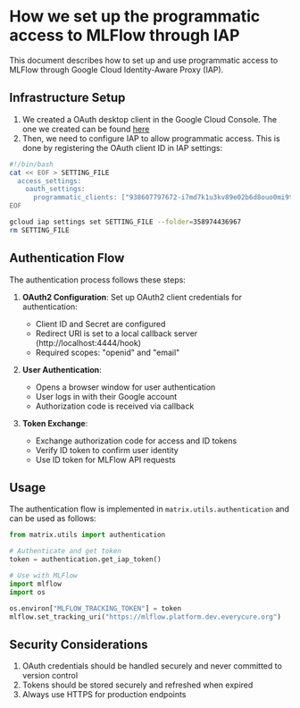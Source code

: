 # How we set up the programmatic access to MLFlow through IAP

This document describes how to set up and use programmatic access to MLFlow through Google Cloud Identity-Aware Proxy (IAP).

## Infrastructure Setup

1. We created a OAuth desktop client in the Google Cloud Console. The one we created can be found [here](https://console.cloud.google.com/apis/credentials/oauthclient/938607797672-i7md7k1u3kv89e02b6d8ouo0mi9tscos.apps.googleusercontent.com?inv=1&invt=Abl9KA&project=mtrx-hub-dev-3of)
2. Then, we need to configure IAP to allow programmatic access. This is done by registering the OAuth client ID in IAP settings:

```bash
#!/bin/bash
cat << EOF > SETTING_FILE
  access_settings:
    oauth_settings:
      programmatic_clients: ["938607797672-i7md7k1u3kv89e02b6d8ouo0mi9tscos.apps.googleusercontent.com"]
EOF

gcloud iap settings set SETTING_FILE --folder=358974436967
rm SETTING_FILE
```

## Authentication Flow

The authentication process follows these steps:

1. **OAuth2 Configuration**: Set up OAuth2 client credentials for authentication:
   - Client ID and Secret are configured
   - Redirect URI is set to a local callback server (http://localhost:4444/hook)
   - Required scopes: "openid" and "email"

2. **User Authentication**:
   - Opens a browser window for user authentication
   - User logs in with their Google account
   - Authorization code is received via callback

3. **Token Exchange**:
   - Exchange authorization code for access and ID tokens
   - Verify ID token to confirm user identity
   - Use ID token for MLFlow API requests

## Usage

The authentication flow is implemented in `matrix.utils.authentication` and can be used as follows:

```python
from matrix.utils import authentication

# Authenticate and get token
token = authentication.get_iap_token()

# Use with MLFlow
import mlflow
import os

os.environ["MLFLOW_TRACKING_TOKEN"] = token
mlflow.set_tracking_uri("https://mlflow.platform.dev.everycure.org")
```

## Security Considerations

1. OAuth credentials should be handled securely and never committed to version control
2. Tokens should be stored securely and refreshed when expired
3. Always use HTTPS for production endpoints